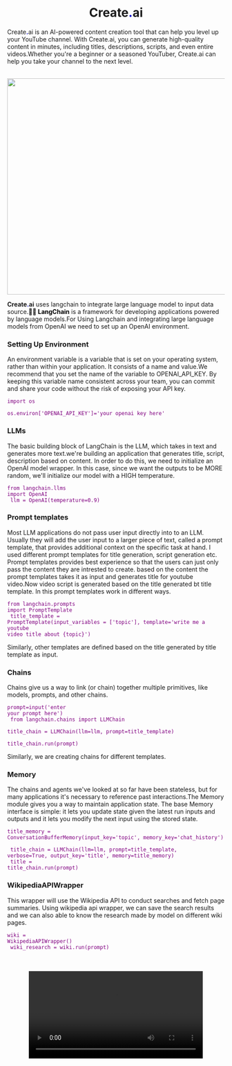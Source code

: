 <h1 align='center'>Create<b style="color: MediumBlue;">.</b>ai</h1>
<p>Create<b style="color: MediumBlue;">.</b>ai is an AI-powered content creation tool that can help you level up your YouTube channel. With Create.ai, you can generate high-quality content in minutes, including titles, descriptions, scripts, and even entire videos.Whether you're a beginner or a seasoned YouTuber, Create.ai can help you take your channel to the next level.</p>
<br>


<img src="https://binus.ac.id/malang/communication/wp-content/uploads/sites/3/2021/05/1.jpg" style="width:1000px;height:500px;" class="center">


<br>
<p><b>Create</b><b style="color: MediumBlue;">.</b><b>ai</b> uses langchain to integrate large language model to input data source.<b style="color: black;">🦜️🔗 LangChain</b> is a framework for developing applications powered by language models.For Using Langchain and integrating large language models from OpenAI we need to set up an OpenAI environment.</p>

<h3>Setting Up Environment</h3>

<p>An environment variable is a variable that is set on your operating system, rather than within your application. It consists of a name and value.We recommend that you set the name of the variable to OPENAI_API_KEY. By keeping this variable name consistent across your team, you can commit and share your code without the risk of exposing your API key.</p>

<code class="prettify" style="color: Purple;">import os <br> os.environ['OPENAI_API_KEY']='your openai key here'</code>

<h3>LLMs</h3>

<p>The basic building block of LangChain is the LLM, which takes in text and generates more text.we're building an application that generates title, script, description based on content. In order to do this, we need to initialize an OpenAI model wrapper. In this case, since we want the outputs to be MORE random, we'll initialize our model with a HIGH temperature.</p>

<code class="prettify" style="color: Purple;">from langchain.llms import OpenAI
  <br> llm = OpenAI(temperature=0.9)</code>

<h3>Prompt templates</h3>

<p>Most LLM applications do not pass user input directly into to an LLM. Usually they will add the user input to a larger piece of text, called a prompt template, that provides additional context on the specific task at hand. I used different prompt templates for title generation, script generation etc. Prompt templates provides best experience so that the users can just only pass the content they are intrested to create. based on the content the prompt templates takes it as input and generates title for youtube video.Now video script is generated based on the title generated bt title template. In this prompt templates work in different ways.</p>

<code class="prettify" style="color: Purple;">from langchain.prompts import PromptTemplate
<br> title_template = PromptTemplate(input_variables = ['topic'], template='write me a youtube video title about {topic}')</code>

<p>Similarly, other templates are defined based on the title generated by title template as input. </p>

<h3>Chains</h3>

<p>Chains give us a way to link (or chain) together multiple primitives, like models, prompts, and other chains.</p>

<code class="prettify" style="color: Purple;">prompt=input('enter your prompt here') 
<br> from langchain.chains import LLMChain 
<br> title_chain = LLMChain(llm=llm, prompt=title_template)<br> title_chain.run(prompt)
</code>

<p>Similarly, we are creating chains for different templates.</p>

<h3>Memory</h3>

<p>The chains and agents we've looked at so far have been stateless, but for many applications it's necessary to reference past interactions.The Memory module gives you a way to maintain application state. The base Memory interface is simple: it lets you update state given the latest run inputs and outputs and it lets you modify the next input using the stored state.</p>

<code class="prettify" style="color: Purple;">title_memory = ConversationBufferMemory(input_key='topic', memory_key='chat_history')
<br> title_chain = LLMChain(llm=llm, prompt=title_template, verbose=True, output_key='title', memory=title_memory)
<br> title = title_chain.run(prompt)
</code>

<h3>WikipediaAPIWrapper</h3>

<p>This wrapper will use the Wikipedia API to conduct searches and fetch page summaries. Using wikipedia api wrapper, we can save the search results and we can also able to know the research made by model on different wiki pages. </p>

<code class="prettify" style="color: Purple;">wiki = WikipediaAPIWrapper()
<br> wiki_research = wiki.run(prompt)</code>
<br><br><br>

<div align="middle">
    <video src="creativity.mp4" width="80%" controls autoplay/>
</div>
